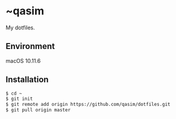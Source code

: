 # ~qasim

My dotfiles.

## Environment

macOS 10.11.6

## Installation

```bash
$ cd ~
$ git init
$ git remote add origin https://github.com/qasim/dotfiles.git
$ git pull origin master
```
